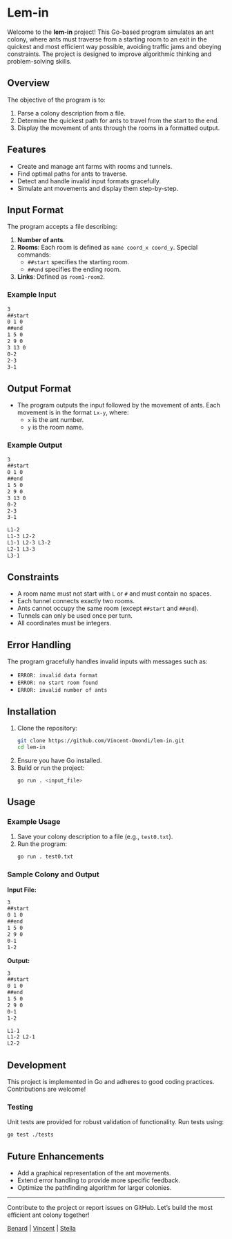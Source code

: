 # Lem-in

Welcome to the **lem-in** project! This Go-based program simulates an ant colony, where ants must traverse from a starting room to an exit in the quickest and most efficient way possible, avoiding traffic jams and obeying constraints. The project is designed to improve algorithmic thinking and problem-solving skills.

## Overview

The objective of the program is to:
1. Parse a colony description from a file.
2. Determine the quickest path for ants to travel from the start to the end.
3. Display the movement of ants through the rooms in a formatted output.

## Features

- Create and manage ant farms with rooms and tunnels.
- Find optimal paths for ants to traverse.
- Detect and handle invalid input formats gracefully.
- Simulate ant movements and display them step-by-step.

## Input Format

The program accepts a file describing:
1. **Number of ants**.
2. **Rooms**: Each room is defined as `name coord_x coord_y`. Special commands:
   - `##start` specifies the starting room.
   - `##end` specifies the ending room.
3. **Links**: Defined as `room1-room2`.

### Example Input

```txt
3
##start
0 1 0
##end
1 5 0
2 9 0
3 13 0
0-2
2-3
3-1
```

## Output Format

- The program outputs the input followed by the movement of ants. Each movement is in the format `Lx-y`, where:
  - `x` is the ant number.
  - `y` is the room name.

### Example Output

```txt
3
##start
0 1 0
##end
1 5 0
2 9 0
3 13 0
0-2
2-3
3-1

L1-2
L1-3 L2-2
L1-1 L2-3 L3-2
L2-1 L3-3
L3-1
```

## Constraints

- A room name must not start with `L` or `#` and must contain no spaces.
- Each tunnel connects exactly two rooms.
- Ants cannot occupy the same room (except `##start` and `##end`).
- Tunnels can only be used once per turn.
- All coordinates must be integers.

## Error Handling

The program gracefully handles invalid inputs with messages such as:
- `ERROR: invalid data format`
- `ERROR: no start room found`
- `ERROR: invalid number of ants`

## Installation

1. Clone the repository:
   ```bash
   git clone https://github.com/Vincent-Omondi/lem-in.git
   cd lem-in
   ```
2. Ensure you have Go installed.
3. Build or run the project:
   ```bash
   go run . <input_file>
   ```

## Usage

### Example Usage

1. Save your colony description to a file (e.g., `test0.txt`).
2. Run the program:
   ```bash
   go run . test0.txt
   ```

### Sample Colony and Output

**Input File:**

```txt
3
##start
0 1 0
##end
1 5 0
2 9 0
0-1
1-2
```

**Output:**

```txt
3
##start
0 1 0
##end
1 5 0
2 9 0
0-1
1-2

L1-1
L1-2 L2-1
L2-2
```

## Development

This project is implemented in Go and adheres to good coding practices. Contributions are welcome!


### Testing

Unit tests are provided for robust validation of functionality. Run tests using:
```bash
go test ./tests
```

## Future Enhancements

- Add a graphical representation of the ant movements.
- Extend error handling to provide more specific feedback.
- Optimize the pathfinding algorithm for larger colonies.

---

Contribute to the project or report issues on GitHub. Let’s build the most efficient ant colony together! 

[Benard](https://github.com/bernotieno) | [Vincent](https://github.com/Vincent-Omondi/lem-in) | [Stella](https://github.com/Stella-Achar-Oiro)